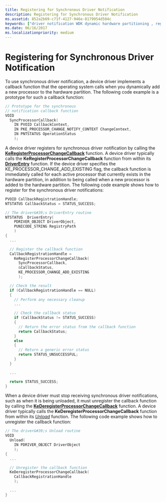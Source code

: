 ```yaml
---
title: Registering for Synchronous Driver Notification
description: Registering for Synchronous Driver Notification
ms.assetid: 852a2b69-c71f-4127-946e-8179954d504c
keywords: ["driver notification WDK dynamic hardware partitioning , registering", "synchronous notification WDK dynamic hardware partitioning , registering", "notification WDK dynamic hardware partitioning , registering", "synchronous driver notification WDK dynamic hardware partitioning , registering", "registering for driver notifications WDK dynamic hardware partitioning"]
ms.date: 06/16/2017
ms.localizationpriority: medium
---
```


# Registering for Synchronous Driver Notification


To use synchronous driver notification, a device driver implements a callback function that the operating system calls when you dynamically add a new processor to the hardware partition. The following code example is a prototype for such a callback function:

```cpp
// Prototype for the synchronous
// notification callback function
VOID
  SyncProcessorCallback(
    IN PVOID CallbackContext,
    IN PKE_PROCESSOR_CHANGE_NOTIFY_CONTEXT ChangeContext,
    IN PNTSTATUS OperationStatus
    );
```

A device driver registers for synchronous driver notification by calling the [**KeRegisterProcessorChangeCallback**](https://msdn.microsoft.com/library/windows/hardware/ff553120) function. A device driver typically calls the **KeRegisterProcessorChangeCallback** function from within its [**DriverEntry**](https://msdn.microsoft.com/library/windows/hardware/ff544113) function. If the device driver specifies the KE\_PROCESSOR\_CHANGE\_ADD\_EXISTING flag, the callback function is immediately called for each active processor that currently exists in the hardware partition, in addition to being called when a new processor is added to the hardware partition. The following code example shows how to register for the synchronous driver notifications:

```cpp
PVOID CallbackRegistrationHandle;
NTSTATUS CallbackStatus = STATUS_SUCCESS;

// The driver&#39;s DriverEntry routine
NTSTATUS  DriverEntry(
    PDRIVER_OBJECT DriverObject,
    PUNICODE_STRING RegistryPath
    )
{
  ...

  // Register the callback function
  CallbackRegistrationHandle =
    KeRegisterProcessorChangeCallback(
      SyncProcessorCallback,
      &CallbackStatus,
      KE_PROCESSOR_CHANGE_ADD_EXISTING
      );

  // Check the result
  if (CallbackRegistrationHandle == NULL)
  {
    // Perform any necessary cleanup
    ...

    // Check the callback status
    if (CallbackStatus != STATUS_SUCCESS)
    {
      // Return the error status from the callback function
      return CallbackStatus;
    }
    else
    {
      // Return a generic error status
      return STATUS_UNSUCCESSFUL;
    }
  }

  ...

  return STATUS_SUCCESS;
}
```

When a device driver must stop receiving synchronous driver notifications, such as when it is being unloaded, it must unregister the callback function by calling the [**KeDeregisterProcessorChangeCallback**](https://msdn.microsoft.com/library/windows/hardware/ff552015) function. A device driver typically calls the **KeDeregisterProcessorChangeCallback** function from within its [*Unload*](https://msdn.microsoft.com/library/windows/hardware/ff564886) function. The following code example shows how to unregister the callback function:

```cpp
// The driver&#39;s Unload routine
VOID
  Unload(
    IN PDRIVER_OBJECT DriverObject
    );
{
  ...

  // Unregister the callback function
  KeDeregisterProcessorChangeCallback(
    CallbackRegistrationHandle
    );

  ...
}
```

 

 




